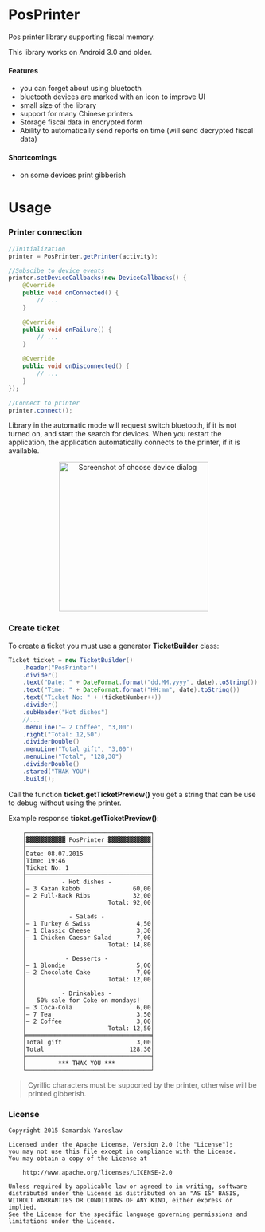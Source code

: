 # PosPrinter
Pos printer library supporting fiscal memory.

This library works on Android 3.0 and older.

#### Features
- you can forget about using bluetooth
- bluetooth devices are marked with an icon to improve UI
- small size of the library
- support for many Chinese printers
- Storage fiscal data in encrypted form
- Ability to automatically send reports on time (will send decrypted fiscal data)

#### Shortcomings
- on some devices print gibberish

# Usage

### Printer connection

```java
//Initialization
printer = PosPrinter.getPrinter(activity);

//Subscibe to device events
printer.setDeviceCallbacks(new DeviceCallbacks() {
	@Override
	public void onConnected() {
		// ...
	}

	@Override
	public void onFailure() {
		// ...
	}

	@Override
	public void onDisconnected() {
		// ...
	}
});

//Connect to printer
printer.connect();
```
Library in the automatic mode will request switch bluetooth, if it is not turned on, and start the search for devices. When you restart the application, the application automatically connects to the printer, if it is available.
<p align="center"><img alt="Screenshot of choose device dialog" width="300px" src="https://raw.githubusercontent.com/iYaroslav/PosPrinter/master/screenshots/choose_device.png" /></p>

### Create ticket
To create a ticket you must use a generator **TicketBuilder** class:
```java
Ticket ticket = new TicketBuilder()
	.header("PosPrinter")
	.divider()
	.text("Date: " + DateFormat.format("dd.MM.yyyy", date).toString())
	.text("Time: " + DateFormat.format("HH:mm", date).toString())
	.text("Ticket No: " + (ticketNumber++))
	.divider()
	.subHeader("Hot dishes")
	//...
	.menuLine("— 2 Coffee", "3,00")
	.right("Total: 12,50")
	.dividerDouble()
	.menuLine("Total gift", "3,00")
	.menuLine("Total", "128,30")
	.dividerDouble()
	.stared("THAK YOU")
	.build();
```
Call the function **ticket.getTicketPreview()** you get a string that can be use to debug without using the printer.

Example response **ticket.getTicketPreview()**:
```
    ┌───────────────────────────────────┐
    │▓▓▓▓▓▓▓▓▓▓▓ PosPrinter ▓▓▓▓▓▓▓▓▓▓▓▓│
    ├───────────────────────────────────┤
    │Date: 08.07.2015                   │
    │Time: 19:46                        │
    │Ticket No: 1                       │
    ├───────────────────────────────────┤
    │          - Hot dishes -           │
    │— 3 Kazan kabob               60,00│
    │— 2 Full-Rack Ribs            32,00│
    │                       Total: 92,00│
    │                                   │
    │            - Salads -             │
    │— 1 Turkey & Swiss             4,50│
    │— 1 Classic Cheese             3,30│
    │— 1 Chicken Caesar Salad       7,00│
    │                       Total: 14,80│
    │                                   │
    │           - Desserts -            │
    │— 1 Blondie                    5,00│
    │— 2 Chocolate Cake             7,00│
    │                       Total: 12,00│
    │                                   │
    │          - Drinkables -           │
    │   50% sale for Coke on mondays!   │
    │— 3 Coca-Cola                  6,00│
    │— 7 Tea                        3,50│
    │— 2 Coffee                     3,00│
    │                       Total: 12,50│
    ╞═══════════════════════════════════╡
    │Total gift                     3,00│
    │Total                        128,30│
    ╞═══════════════════════════════════╡
    │         *** THAK YOU ***          │
    └───────────────────────────────────┘
```

> Cyrillic characters must be supported by the printer, otherwise will be printed gibberish.

### License
```
Copyright 2015 Samardak Yaroslav

Licensed under the Apache License, Version 2.0 (the "License");
you may not use this file except in compliance with the License.
You may obtain a copy of the License at

	http://www.apache.org/licenses/LICENSE-2.0

Unless required by applicable law or agreed to in writing, software
distributed under the License is distributed on an "AS IS" BASIS,
WITHOUT WARRANTIES OR CONDITIONS OF ANY KIND, either express or implied.
See the License for the specific language governing permissions and
limitations under the License.
```
